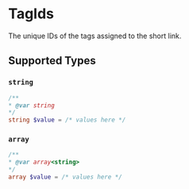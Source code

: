 # TagIds

The unique IDs of the tags assigned to the short link.


## Supported Types

### `string`

```php
/**
* @var string
*/
string $value = /* values here */
```

### `array`

```php
/**
* @var array<string>
*/
array $value = /* values here */
```

